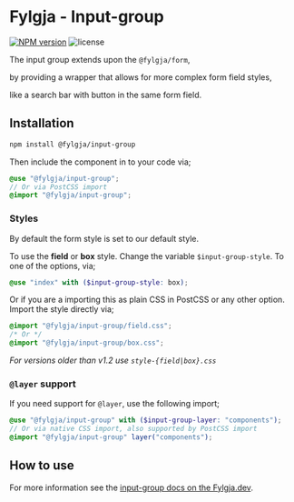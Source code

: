 # Fylgja - Input-group

[![NPM version](https://img.shields.io/npm/v/@fylgja/input-group)](https://www.npmjs.org/package/@fylgja/input-group)
![license](https://img.shields.io/github/license/fylgja/fylgja)

The input group extends upon the `@fylgja/form`,

by providing a wrapper that allows for more complex form field styles,

like a search bar with button in the same form field.

## Installation

```bash
npm install @fylgja/input-group
```

Then include the component in to your code via;

```scss
@use "@fylgja/input-group";
// Or via PostCSS import
@import "@fylgja/input-group";
```

### Styles

By default the form style is set to our default style.

To use the **field** or **box** style.
Change the variable `$input-group-style`.
To one of the options, via;

```scss
@use "index" with ($input-group-style: box);
```

Or if you are a importing this as plain CSS in PostCSS or any other option.
Import the style directly via;

```css
@import "@fylgja/input-group/field.css";
/* Or */
@import "@fylgja/input-group/box.css";
```

_For versions older than v1.2 use `style-{field|box}.css`_

### `@layer` support

If you need support for `@layer`,
use the following import;

```scss
@use "@fylgja/input-group" with ($input-group-layer: "components");
// Or via native CSS import, also supported by PostCSS import
@import "@fylgja/input-group" layer("components");
```

## How to use

For more information see the [input-group docs on the Fylgja.dev](https://fylgja.dev/components/input-group/).
